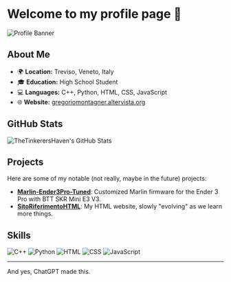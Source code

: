 # Welcome to my profile page 👋

![Profile Banner](https://capsule-render.vercel.app/api?text=Benvenuto!&animation=fadeIn&type=waving&color=gradient&height=100)

## About Me

- 🌍 **Location:** Treviso, Veneto, Italy
- 🎓 **Education:** High School Student
- 💻 **Languages:** C++, Python, HTML, CSS, JavaScript
- 🌐 **Website:** [gregoriomontagner.altervista.org](http://gregoriomontagner.altervista.org)

## GitHub Stats

![TheTinkerersHaven's GitHub Stats](https://github-readme-stats.vercel.app/api?username=TheTinkerersHaven&show_icons=true&theme=radical)

## Projects

Here are some of my notable (not really, maybe in the future) projects:

- [**Marlin-Ender3Pro-Tuned**](https://github.com/TheTinkerersHaven/Marlin-Ender3Pro-Tuned): Customized Marlin firmware for the Ender 3 Pro with BTT SKR Mini E3 V3.
- [**SitoRiferimentoHTML**](https://github.com/TheTinkerersHaven/SitoRiferimentoHTML): My HTML website, slowly "evolving" as we learn more things.

## Skills

![C++](https://img.shields.io/badge/C++-00599C?style=flat-square&logo=c%2B%2B&logoColor=white)
![Python](https://img.shields.io/badge/Python-3776AB?style=flat-square&logo=python&logoColor=white)
![HTML](https://img.shields.io/badge/HTML-E34F26?style=flat-square&logo=html5&logoColor=white)
![CSS](https://img.shields.io/badge/CSS-1572B6?style=flat-square&logo=css3&logoColor=white)
![JavaScript](https://img.shields.io/badge/JavaScript-F7DF1E?style=flat-square&logo=javascript&logoColor=black)

--------

And yes, ChatGPT made this.
